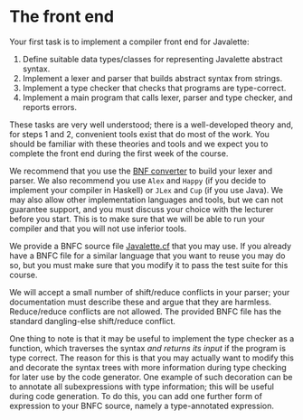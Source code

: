The front end
=============

Your first task is to implement a compiler front end for Javalette:

1. Define suitable data types/classes for representing Javalette abstract syntax.
2. Implement a lexer and parser that builds abstract syntax from strings.
3. Implement a type checker that checks that programs are type-correct.
4. Implement a main program that calls lexer, parser and type checker, and reports errors.

These tasks are very well understood; there is a well-developed theory and, for
steps 1 and 2, convenient tools exist that do most of the work. You should be
familiar with these theories and tools and we expect you to complete the front
end during the first week of the course.

We recommend that you use the [BNF converter](https://bnfc.digitalgrammars.com/)
to build your lexer and parser. We also recommend you use `Alex` and `Happy` (if you
decide to implement your compiler in Haskell) or `JLex` and `Cup` (if you use Java).
We may also allow other implementation languages and tools, but we can not
guarantee support, and you must discuss your choice with the lecturer before you
start. This is to make sure that we will be able to run your compiler and that
you will not use inferior tools.

We provide a BNFC source file [Javalette.cf](/files/Javalette.cf) that you may
use. If you already have a BNFC file for a similar language that you want to
reuse you may do so, but you must make sure that you modify it to pass the test
suite for this course.

We will accept a small number of shift/reduce conflicts in your parser; your
documentation must describe these and argue that they are harmless.
Reduce/reduce conflicts are not allowed. The provided BNFC file has the standard
dangling-else shift/reduce conflict.

One thing to note is that it may be useful to implement the type checker as a
function, which traverses the syntax *and returns its input* if the program is
type correct.  The reason for this is that you may actually want to modify this
and decorate the syntax trees with more information during type checking for
later use by the code generator. One example of such decoration can be to
annotate all subexpressions with type information; this will be useful during
code generation. To do this, you can add one further form of expression to your
BNFC source, namely a type-annotated expression.

